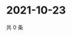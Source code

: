 # 2021-10-23

共 0 条

<!-- BEGIN WEIBO -->
<!-- 最后更新时间 Sat Oct 23 2021 18:15:13 GMT+0800 (China Standard Time) -->

<!-- END WEIBO -->
